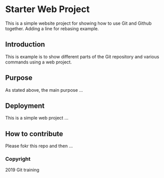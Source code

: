 # Starter Web Project

This is a simple website project for showing how to use Git and Github together. Adding a line for rebasing example.

## Introduction

This is example is to show different parts of the Git repository and various commands using a web project.

## Purpose

As stated above, the main purpose ...

## Deployment

This is a simple web project ...

## How to contribute

Please fokr this repo and then ...

### Copyright

2019 Git training